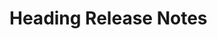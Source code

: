 <!-- Release notes authoring guidelines: http://keepachangelog.com/ -->

# Heading Release Notes

<!-- ## [Unreleased] -->

<!--## [VERSION] - [RELEASE_DATE]-->
